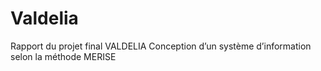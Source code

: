 # Valdelia
Rapport du projet final VALDELIA Conception d’un système d’information selon la méthode MERISE
